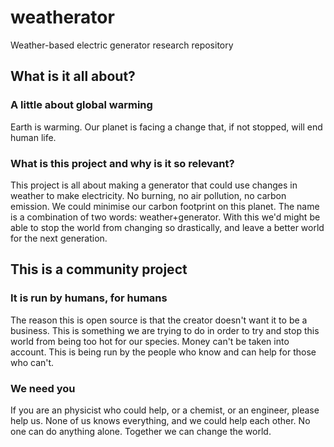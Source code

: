 # weatherator
Weather-based electric generator research repository

## What is it all about?
### A little about global warming
Earth is warming. Our planet is facing a change that, if not stopped, will end human life.

### What is this project and why is it so relevant?
This project is all about making a generator that could use changes in weather to make electricity. No burning, no air pollution, no carbon emission. We could minimise our carbon footprint on this planet. The name is a combination of two words: weather+generator. With this we'd might be able to stop the world from changing so drastically, and leave a better world for the next generation.

## This is a community project
### It is run by humans, for humans
The reason this is open source is that the creator doesn't want it to be a business. This is something we are trying to do in order to try and stop this world from being too hot for our species. Money can't be taken into account. This is being run by the people who know and can help for those who can't.

### We need you
If you are an physicist who could help, or a chemist, or an engineer, please help us. None of us knows everything, and we could help each other. No one can do anything alone. Together we can change the world.
